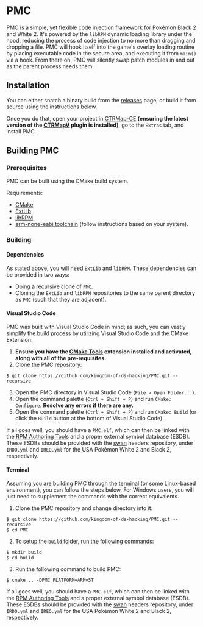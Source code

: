 # PMC

PMC is a simple, yet flexible code injection framework for Pokémon Black 2 and White 2. It's powered by the `libRPM` dynamic loading library under the hood, reducing the process of code injection to no more than dragging and dropping a file. PMC will hook itself into the game's overlay loading routine by placing executable code in the secure area, and executing it from `main()` via a hook. From there on, PMC will silently swap patch modules in and out as the parent process needs them.

## Installation
You can either snatch a binary build from the [releases](https://github.com/kingdom-of-ds-hacking/PMC/releases) page, or build it from source using the instructions below.

Once you do that, open your project in [CTRMap-CE](https://github.com/kingdom-of-ds-hacking/CTRMap-CE) **(ensuring the latest version of the [CTRMapV](https://github.com/kingdom-of-ds-hacking/CTRMapV) plugin is installed)**, go to the `Extras` tab, and install PMC.

## Building PMC
### Prerequisites
PMC can be built using the CMake build system.

Requirements:
- [CMake](https://cmake.org/)
- [ExtLib](https://github.com/HelloOO7/ExtLib)
- [libRPM](https://github.com/HelloOO7/libRPM)
- [arm-none-eabi toolchain](https://developer.arm.com/downloads/-/arm-gnu-toolchain-downloads) (follow instructions based on your system).

### Building
#### Dependencies
As stated above, you will need `ExtLib` and `libRPM`. These dependencies can be provided in two ways:
- Doing a recursive clone of `PMC`.
- Cloning the `ExtLib` and `libRPM` repositories to the same parent directory as `PMC` (such that they are adjacent).

#### Visual Studio Code
PMC was built with Visual Studio Code in mind; as such, you can vastly simplify the build process by utilizing Visual Studio Code and the CMake Extension. 

1. **Ensure you have the [CMake Tools](https://marketplace.visualstudio.com/items?itemName=ms-vscode.cmake-tools) extension installed and activated, along with all of the pre-requisites.**
2. Clone the PMC repository:
```
$ git clone https://github.com/kingdom-of-ds-hacking/PMC.git --recursive
```
3. Open the PMC directory in Visual Studio Code (`File > Open Folder...`).
4. Open the command palette (`Ctrl + Shift + P`) and run `CMake: Configure`. **Resolve any errors if there are any.**
5. Open the command palette (`Ctrl + Shift + P`) and run `CMake: Build` (or click the `Build` button at the bottom of Visual Studio Code).

If all goes well, you should have a `PMC.elf`, which can then be linked with the [RPM Authoring Tools](https://github.com/HelloOO7/RPMAuthoringTools) and a proper external symbol database (ESDB). These ESDBs should be provided with the [swan](https://github.com/kingdom-of-ds-hacking/swan) headers repository, under `IRDO.yml` and `IREO.yml` for the USA Pokémon White 2 and Black 2, respectively.

#### Terminal
Assuming you are building PMC through the terminal (or some Linux-based environment), you can follow the steps below. For Windows users, you will just need to supplement the commands with the correct equivalents.

1. Clone the PMC repository and change directory into it:
```
$ git clone https://github.com/kingdom-of-ds-hacking/PMC.git --recursive
$ cd PMC
```

2. To setup the `build` folder, run the following commands:
```
$ mkdir build
$ cd build
```

3. Run the following command to build PMC:
```
$ cmake .. -DPMC_PLATFORM=ARMv5T
```

If all goes well, you should have a `PMC.elf`, which can then be linked with the [RPM Authoring Tools](https://github.com/HelloOO7/RPMAuthoringTools) and a proper external symbol database (ESDB). These ESDBs should be provided with the [swan](https://github.com/kingdom-of-ds-hacking/swan) headers repository, under `IRDO.yml` and `IREO.yml` for the USA Pokémon White 2 and Black 2, respectively.
